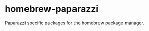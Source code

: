 homebrew-paparazzi
==================

Paparazzi specific packages for the homebrew package manager.
